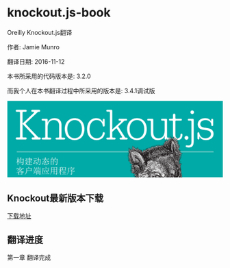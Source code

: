 # knockout.js-book

Oreilly Knockout.js翻译

作者: Jamie Munro

翻译日期: 2016-11-12

本书所采用的代码版本是: 3.2.0


而我个人在本书翻译过程中所采用的版本是: 3.4.1调试版

![](封面.png)

## Knockout最新版本下载
[下载地址](https://github.com/knockout/knockout/releases)


## 翻译进度
第一章 翻译完成


